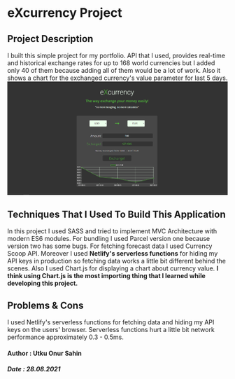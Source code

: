 # eXcurrency Project

## Project Description
I built this simple project for my portfolio. API that I used, provides real-time and historical exchange rates for up to 168 world currencies but I added only 40 of them because adding all of them would be a lot of work. Also it shows a chart for the exchanged currency's value parameter for last 5 days.
<img src="src\img\excurrency.png">

## Techniques That I Used To Build This Application
In this project I used SASS and tried to implement MVC Architecture with modern ES6 modules. For bundling I used Parcel version one because version two has some bugs. For fetching forecast data I used Currency Scoop API. Moreover I used **Netlify's serverless functions** for hiding my API keys in production so fetching data works a little bit different behind the scenes. Also I used Chart.js for displaying a chart about currency value. **I think using Chart.js is the most importing thing that I learned while developing this project.**

## Problems & Cons
I used Netlify's serverless functions for fetching data and hiding my API keys on the users' browser. Serverless functions hurt a little bit network performance approximately 0.3 - 0.5ms.

#### Author : Utku Onur Sahin
##### Date : 28.08.2021